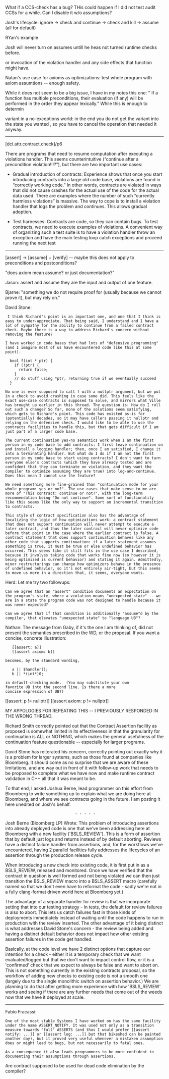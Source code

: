 What if a CCS-check has a bug? 
THis could happen if I did not test audit CCSs for a while. Can I disable it w/o assumptions?

Josh's lifecycle: ignore -> check and continue -> check and kill -> assume (all for default)

RYan's example

Josh will never turn on assumes untill he heas not turned runtime checks before.


or invocation of the violation handler and any side effects that function might have.


Natan's use case for axioms as optimizations: test whole program with axiom assumtions -- enough safety.


While it does not seem to be a big issue, I have in my notes this one: " If a function has multiple preconditions, their evaluation (if any) will be performed in the order they appear lexically."
While this is enough to determin


variant in a no-exceptions world: in the end you do not get the variant into the state you wanted , so you have to cancel the operation that needed it anyway.


--------------

[dcl.attr.contract.check]/p6

There are programs that need to resume computation after executing a violations handler. This seems counterintuitive (“continue after a precondition violation!!!?”), but there are two important use cases:

* Gradual introduction of contracts:  Experience shows that once you start introducing contracts into a large old code base, violations are found in “correctly working code.” In other words, contracts are violated in ways that did not cause crashes for the actual use of the code for the actual data used. There are examples where the number of such “currently harmless violations” is massive. The way to cope is to install a violation handler that logs the problem and continues. This allows gradual adoption.

* Test harnesses: Contracts are code, so they can contain bugs. To test contracts, we need to execute examples of violations. A convenient way of organizing such a test suite is to have a violation handler throw an exception and have the main testing loop catch exceptions and proceed running the next test


------------------------------


[assert] -> [assume] + [verify] -- maybe this does not apply to preconditions and postconditions?

"does axiom mean assume? or just documentation?"

Jason:
assert and assume they are the input and output of one feature.

Bjarne:
 "something we do not require proof for (usually because we cannot prove it), but may rely on."
 
 David Stone:
 
     I think Richard's point is an important one, and one that I think is easy to under-appreciate. That being said, I understand and I have a lot of sympathy for the ability to continue from a failed contract check. Maybe there is a way to address Richard's concern without removing the feature?

    I have worked in code bases that had lots of "defensive programming" (and I imagine most of us have encountered code like this at some point).

      bool f(int * ptr) {
        if (!ptr) {
          return false;
        }
        // do stuff using *ptr, returning true if we eventually succeed
      }

    No one is ever supposed to call f with a nullptr argument, but we put in a check to avoid crashing in case some did. This feels like the exact use-case contracts is supposed to solve, and mirrors what Ville has brought up earlier in this thread. The question is: How do I roll out such a change? So far, none of the solutions seem satisfying, which gets to Richard's point. This code has existed as-is for (potentially) decades, so it may have callers passing it nullptr and relying on the defensive check. I would like to be able to use the contracts facilities to handle this, but that gets difficult if I am just part of a larger code base.

    The current continuation yes-no semantics work when I am the first person in my code base to add contracts: I first leave continuation on and install a logging handler; then, once I am satisfied, I change it into a terminating handler. But what do I do if I am not the first person in my code base to start using contracts? I don't want to turn everyone else's contracts (which they have already tested and are confident that they can terminate on violation, and they want the compiler to optimize assuming they are true) into log-and-continue. Does this mean I cannot use the feature?

    We need something more fine-grained than "continuation mode for your whole program: yes or no?". The use cases that make sense to me are more of "This contract: continue or not?", with the long-term recommendation being "Do not continue". Some sort of functionality like this seems like the only way to support an incremental transition to contracts.

    This style of contract specification also has the advantage of localizing the logic of how optimizations work: a contract statement that does not support continuation will never attempt to execute a later contract, and thus the later contract will never optimize code before that point in the case where the earlier contract is false. A contract statement that does support continuation behaves like any other code that supports continuation: if a later statement assumes something is true, it must be true or else undefined behavior has occurred. This seems like it still fits in the use case I described, because it involves taking code that works fine now (so however it is being optimized is current behavior) and stating it again. Admittedly, minor restructurings can change how optimizers behave in the presence of undefined behavior, so it's not entirely air-tight, but this seems to move us more in a direction that, it seems, everyone wants.
    
    
Herd:
Let me try two followups:

    Can we agree that an "assert" condition documents an expectation on the program's state, where a violation means "unexpected state" -- we are in a state the program code was not designed to handle because it was never expected?

    Can we agree that if that condition is additionally "assume"d by the compiler, that elevates "unexpected state" to "language UB"?

Nathan:
    The message from Gaby, if it's the one I am thinking of,
    did not present the semantics prescribed in the WD, or the
    proposal. If you want a concise, concrete illustration:

       [[assert: a]]
       [[assert axiom: b]]

    becomes, by the standard wording,

       a || $handler();
       b || *(int*)0;

    in default-checking mode.  (You may substitute your own
    favorite UB into the second line. Is there a more
    concise expression of UB?)
    
    
[[assert: p != nullptr]]
[[assert axiom: p != nullptr]]


MY APPOLOGIES FOR REPEATING THIS -- I PREVIOUSLY RESPONDED IN THE WRONG THREAD.

Richard Smith correctly pointed out that the Contract Assertion facility as proposed is somewhat limited in its effectiveness in that the granularity for continuation is ALL or NOTHING, which makes the general usefulness of the continuation feature questionable -- especially for larger programs.

David Stone has reiterated his concern, correctly pointing out exactly why it is a problem for larger systems, such as those found at companies like Bloomberg. It should come as no surprise that we are aware of these limitations, and are way out in front of it with follow-up work that needs to be proposed to complete what we have now and make runtime contract validation in C++ all that it was meant to be.

To that end, I asked Joshua Berne, lead programmer on this effort from Bloomberg to write something up to explain what we are doing here at Bloomberg, and where we see contracts going in the future.  I am posting it here unedited on Josh's behalf.

                                   - - - - - 
Josh Berne (Bloomberg LP) Wrote:
This problem of introducing assertions into already deployed code is one that we've been addressing here at Bloomberg with a new facility ('BSLS_REVIEW').   This is a form of assertion that by default just logs and returns instead of by default aborting.   Reviews have a distinct failure handler from assertions, and, for the workflows we've encountered, having 2 parallel facilities fully addresses the lifecycles of an assertion through the production release cycle. 

When introducing a new check into existing code, it is first put in as a BSLS_REVIEW, released and monitored.  Once we have verified that the contract in question is well formed and not being violated we can then just transition the BSLS_REVIEW macro into a BSLS_ASSERT macro (carefully named so that we don't even have to reformat the code - sadly we're not in a fully clang-format driven world here at Bloomberg yet.)

The advantage of a separate handler for review is that we incorporate setting that into our testing strategy - In tests, the default for review failures is also to abort.  This lets us catch failures fast in those kinds of deployments immediately instead of waiting until the code happens to run in production with the review inserted.  The other advantage of it being distinct is what addresses David Stone's concern - the review being added and having a distinct default behavior does not impact how other existing assertion failures in the code get handled.  

Basically, at the code level we have 2 distinct options that capture our intention for a check - either it is a temporary check that we want evaluated/logged but that we don't want to impact control flow, or it is a 'confirmed' check that we expect to always be false and want to abort on.  This is not something currently in the existing contracts proposal, so the workflow of adding new checks to existing code is not a smooth one (largely due to the single monolithic switch on assertion behavior.)  We are planning to do that after getting more experience with how 'BSLS_REVIEW' works and seeing if there are any further needs that come out of the weeds now that we have it deployed at scale.

- - - - - 

Fabio Fracassi:

    One of the most stable Systems I have worked on has the same facility under the name ASSERT_NOTIFY. It was used not only as a transition measure towards "full" ASSERTS (and thus I would prefer [[assert notify: ...]] or [[assert log: ...]] but that bikeshed can be painted another day), but it proved very useful whenever a mistaken assumption does or might lead to bugs, but not necessarily to fatal ones. 

    As a consequence it also leads programmers to be more confident in documenting their assumptions through assertions.


    
Are contract supposed to be used for dead code elimination by the compiler?

